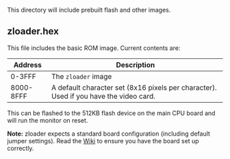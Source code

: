 This directory will include prebuilt flash and other images.

## zloader.hex

This file includes the basic ROM image. Current contents are:

|Address|Description|
|-------|-----------|
|0-3FFF | The `zloader` image |
|8000-8FFF | A default character set (8x16 pixels per character). Used if you have the video card. |

This can be flashed to the 512KB flash device on the main CPU board and will run the monitor on reset.

**Note:** zloader expects a standard board configuration (including default jumper settings). Read the [Wiki](https://github.com/peterw8102/Z80-Retro/wiki/Hardware-Jumpers) to ensure you have the board set up correctly.
